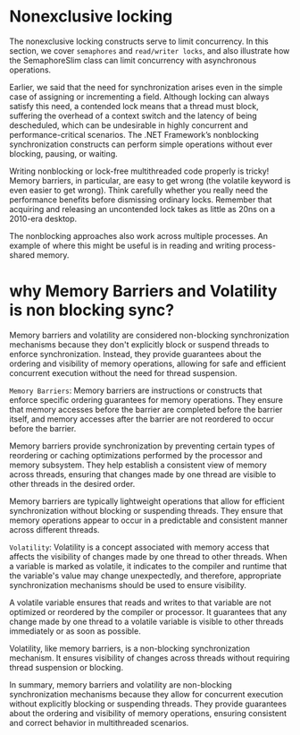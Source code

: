 # Nonexclusive locking
The nonexclusive locking constructs serve to limit concurrency. In this section, we cover `semaphores` and `read/writer locks`, and also illustrate how the SemaphoreSlim class can limit concurrency with asynchronous operations.

Earlier, we said that the need for synchronization arises even in the simple case of assigning or incrementing a field. Although locking can always satisfy this need, a contended lock means that a thread must block, suffering the overhead of a context switch and the latency of being descheduled, which can be undesirable in highly concurrent and performance-critical scenarios. The .NET Framework’s nonblocking synchronization constructs can perform simple operations without ever blocking, pausing, or waiting.

Writing nonblocking or lock-free multithreaded code properly is tricky! Memory barriers, in particular, are easy to get wrong (the volatile keyword is even easier to get wrong). Think carefully whether you really need the performance benefits before dismissing ordinary locks. Remember that acquiring and releasing an uncontended lock takes as little as 20ns on a 2010-era desktop.

The nonblocking approaches also work across multiple processes. An example of where this might be useful is in reading and writing process-shared memory.

# why Memory Barriers and Volatility is non blocking  sync?

Memory barriers and volatility are considered non-blocking synchronization mechanisms because they don't explicitly block or suspend threads to enforce synchronization. Instead, they provide guarantees about the ordering and visibility of memory operations, allowing for safe and efficient concurrent execution without the need for thread suspension.

`Memory Barriers`:
Memory barriers are instructions or constructs that enforce specific ordering guarantees for memory operations. They ensure that memory accesses before the barrier are completed before the barrier itself, and memory accesses after the barrier are not reordered to occur before the barrier.

Memory barriers provide synchronization by preventing certain types of reordering or caching optimizations performed by the processor and memory subsystem. They help establish a consistent view of memory across threads, ensuring that changes made by one thread are visible to other threads in the desired order.

Memory barriers are typically lightweight operations that allow for efficient synchronization without blocking or suspending threads. They ensure that memory operations appear to occur in a predictable and consistent manner across different threads.

`Volatility`:
Volatility is a concept associated with memory access that affects the visibility of changes made by one thread to other threads. When a variable is marked as volatile, it indicates to the compiler and runtime that the variable's value may change unexpectedly, and therefore, appropriate synchronization mechanisms should be used to ensure visibility.

A volatile variable ensures that reads and writes to that variable are not optimized or reordered by the compiler or processor. It guarantees that any change made by one thread to a volatile variable is visible to other threads immediately or as soon as possible.

Volatility, like memory barriers, is a non-blocking synchronization mechanism. It ensures visibility of changes across threads without requiring thread suspension or blocking.

In summary, memory barriers and volatility are non-blocking synchronization mechanisms because they allow for concurrent execution without explicitly blocking or suspending threads. They provide guarantees about the ordering and visibility of memory operations, ensuring consistent and correct behavior in multithreaded scenarios.